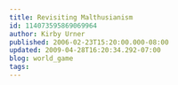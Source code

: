 ```yaml
---
title: Revisiting Malthusianism
id: 114073595869069964
author: Kirby Urner
published: 2006-02-23T15:20:00.000-08:00
updated: 2009-04-28T16:20:34.292-07:00
blog: world_game
tags: 
---
```


